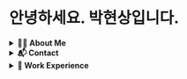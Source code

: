 # 안녕하세요. 박현상입니다.

<details>
	<summary><b>🙋🏻 About Me</b></summary>
	<p>안녕하세요. 박현상입니다.<br>
	저는 Go언어를 주로 사용하며, 서버 프로그래밍을 주로 하고 있습니다. 항상 부족함을 느껴서 부족한 부분을 공부하고자 노력하고 있습니다.<br>
	최근에는 다양한 분들과 어떻게 하면 잘 어울릴 수 있을지 스스로 생각하며, 사내적으로도 함께 할 수 있는 방법을 고민하고 있습니다.
	</p>
</details> 
<details>
	<summary><b>📬 Contact</b></summary>
	<ul>
		<li><b>Email.</b> <a href="mailto:me@hyunsang.dev">me@hyunsang.dev</a></li>
		<li><b>Blog.</b> <a href="https://hyunsang.dev">hyunsang.dev</a>
		<li><b>Twitter.</b> <a href="https://twitter.com/dev_hyunsang">@dev_hyunsang</a></li>
		<li><b>Linkdin.</b> <a href="https://www.linkedin.com/in/hyunsangpark/">@hyunsangpark</a></li>
	</ul>
</details> 

<details>
	<summary><b>💼 Work Experience</b></summary>
	<h3>Software Engineer <a href="https://teamgrit.kr">@TeamGRIT, Inc</a> (2021.08.09 ~ Current)</h2>
	<p>팀그릿 서비스 개발팀에서 백엔드 엔지니어로서 서비스 및 솔루션 개발을 하였습니다.<br>
	개발한 솔루션을 사용자들이 더 편하게 사용할 수 있는 서비스와 솔루션을 개발하였습니다.<br>
	사내에서 구성원 분들과 함께 일하기 좋은 회사를 만들기 위해서 프로세스 정의 등을 통해서 사내 조직문화에 대한 정의, 개편 등을 하였습니다.<br>
	<b>Keyword.</b> <code>Golang</code>, <code>AWS EC2 · S3 · Cloud Front</code>, <code>조직문화</code>
	</p>
</details> 
